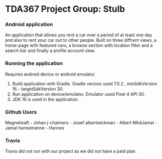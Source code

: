 # TDA367 Project Group: Stulb
### Android application
An application that allows you rent a car over a period of at least one day and also to rent your car out to other people. 
Built on three diffrent views, a home-page with featured cars, a browse section with location filter and a search bar and finally a profile account view.

### Running the application
Requires android device or android emulator.
1. Build application with Gradle. Gradle version used 7.0.2 ,   minSdkVersion 16 - targetSdkVersion 30. 
2. Run application on device/emulator. Emulator used Pixel 4 API 30.
3. JDK 16 is used in the application.

### Github Users
Magnetixaft - Johan
j-chalmers - Josef
albertwickman - Albert
MhdJamal - Jamal
hannemanne - Hannes

### Travis
Travis did not run with our project as we did not have a paid plan.
